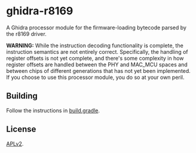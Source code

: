 # ghidra-r8169

A Ghidra processor module for the firmware-loading bytecode parsed by the r8169
driver.

**WARNING:** While the instruction decoding functionality is complete, the
instruction semantics are not entirely correct. Specifically, the handling of
register offsets is not yet complete, and there's some complexity in how
register offsets are handled between the PHY and MAC\_MCU spaces and between
chips of different generations that has not yet been implemented. If you choose
to use this processor module, you do so at your own peril.


## Building

Follow the instructions in [build.gradle](build.gradle).


## License

[APLv2](LICENSE.txt).
